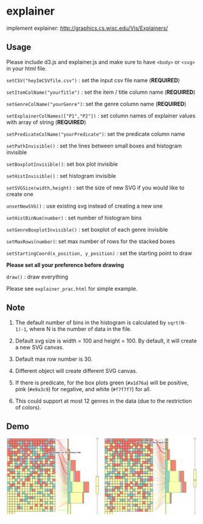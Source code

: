 # explainer
implement explainer: http://graphics.cs.wisc.edu/Vis/Explainers/

## Usage
Please include d3.js and explainer.js and 
make sure to have `<body>` or `<svg>` in your html file.

`setCSV("heyImCSVfile.csv")` : set the input csv file name (**REQUIRED**)

`setItemColName("yourTitle")` : set the item / title column name (**REQUIRED**)

`setGenreColName("yourGenre")`: set the genre column name (**REQUIRED**)

`setExplainerColNames(["P1","P2"])` : set column names of explainer values with array of string (**REQUIRED**)

`setPredicateColName("yourPredicate")`: set the predicate column name

`setPathInvisible()` : set the lines between small boxes and histogram invisible

`setBoxplotInvisible()`: set box plot invisible

`setHistInvisible()` : set histogram invisible

`setSVGSize(width,height)` : set the size of new SVG if you would like to create one

`unsetNewSVG()` : use existing svg instead of creating a new one

`setHistBinNum(number)` : set number of histogram bins

`setGenreBoxplotInvisible()` : set boxplot of each genre invisible

`setMaxRows(number)`: set max number of rows for the stacked boxes

`setStartingCoord(x_position, y_position)` : set the starting point to draw

**Please set all your preference before drawing**

`draw()` : draw everything

Please see `explainer_prac.html` for simple example.

## Note
1. The default number of bins in the histogram is calculated by `sqrt(N-1)-1`, where
N is the number of data in the file.

2. Default svg size is width = 100 and height = 100. By default, it will create a new SVG canvas.

3. Default max row number is 30.

4. Different object will create different SVG canvas.

5. If there is predicate, for the box plots green (`#a1d76a`) will be positive,
pink (`#e9a3c9`) for negative, and white (`#f7f7f7`) for all.

6. This could support at most 12 genres in the data (due to the restriction of
colors).

## Demo
![ScreenShot](https://github.com/eyeccc/explainer/blob/master/explainer.png)
